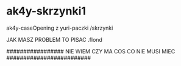 # ak4y-skrzynki1
ak4y-caseOpening z yuri-paczki /skrzynki


JAK MASZ PROBLEM TO PISAC .flond


################# NIE WIEM CZY MA COS CO NIE MUSI MIEC #########################

